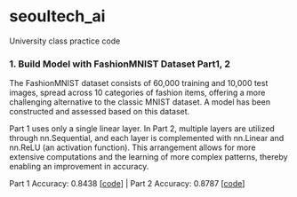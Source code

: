 # seoultech_ai
University class practice code

### 1. Build Model with FashionMNIST Dataset Part1, 2

The FashionMNIST dataset consists of 60,000 training and 10,000 test images, spread across 10 categories of fashion items, offering a more challenging alternative to the classic MNIST dataset.
A model has been constructed and assessed based on this dataset.

Part 1 uses only a single linear layer. In Part 2, multiple layers are utilized through nn.Sequential, and each layer is complemented with nn.Linear and nn.ReLU (an activation function). This arrangement allows for more extensive computations and the learning of more complex patterns, thereby enabling an improvement in accuracy.

Part 1 Accuracy: 0.8438  [[code](https://github.com/Kdavid2355/seoultech_ai/blob/main/FashionMNIST_PyTorch_Tutorial1.ipynb)]  |  Part 2 Accuracy: 0.8787 [[code](https://github.com/Kdavid2355/seoultech_ai/blob/main/FashionMNIST_PyTorch_Tutorial2.ipynb)]
